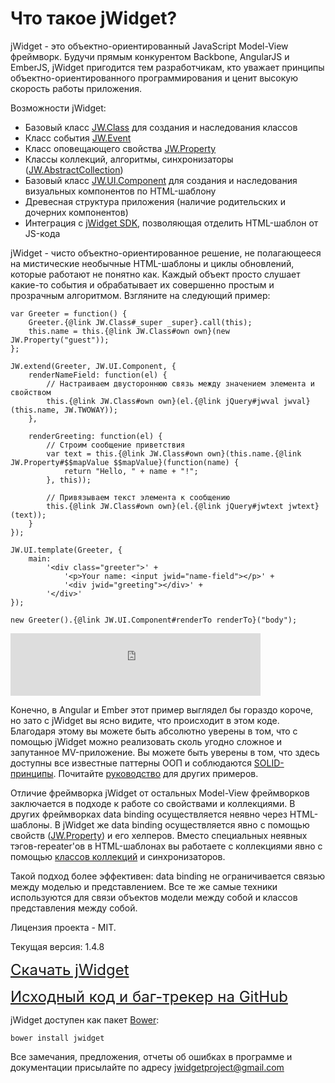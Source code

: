﻿# Что такое jWidget?

jWidget - это объектно-ориентированный JavaScript Model-View фреймворк.
Будучи прямым конкурентом Backbone, AngularJS и EmberJS, jWidget пригодится тем разработчикам,
кто уважает принципы объектно-ориентированного программирования и ценит высокую скорость работы приложения.

Возможности jWidget:

* Базовый класс [JW.Class](#!/guide/rujwclass) для создания и наследования классов
* Класс события [JW.Event](#!/guide/rujwevent)
* Класс оповещающего свойства [JW.Property](#!/guide/rujwproperty)
* Классы коллекций, алгоритмы, синхронизаторы ([JW.AbstractCollection](#!/guide/rujwabstractcollection))
* Базовый класс [JW.UI.Component](#!/guide/rujwuicomponent) для создания и наследования визуальных компонентов по HTML-шаблону
* Древесная структура приложения (наличие родительских и дочерних компонентов)
* Интеграция с [jWidget SDK](https://github.com/enepomnyaschih/jwsdk/wiki/), позволяющая отделить HTML-шаблон от JS-кода

jWidget - чисто объектно-ориентированное решение, не полагающееся на мистические необычные HTML-шаблоны и циклы
обновлений, которые работают не понятно как. Каждый объект просто слушает какие-то события и обрабатывает их
совершенно простым и прозрачным алгоритмом. Взгляните на следующий пример:

    var Greeter = function() {
        Greeter.{@link JW.Class#_super _super}.call(this);
        this.name = this.{@link JW.Class#own own}(new JW.Property("guest"));
    };

    JW.extend(Greeter, JW.UI.Component, {
        renderNameField: function(el) {
            // Настраиваем двустороннюю связь между значением элемента и свойством
            this.{@link JW.Class#own own}(el.{@link jQuery#jwval jwval}(this.name, JW.TWOWAY));
        },

        renderGreeting: function(el) {
            // Строим сообщение приветствия
            var text = this.{@link JW.Class#own own}(this.name.{@link JW.Property#$$mapValue $$mapValue}(function(name) {
                return "Hello, " + name + "!";
            }, this));

            // Привязываем текст элемента к сообщению
            this.{@link JW.Class#own own}(el.{@link jQuery#jwtext jwtext}(text));
        }
    });

    JW.UI.template(Greeter, {
        main:
            '<div class="greeter">' +
                '<p>Your name: <input jwid="name-field"></p>' +
                '<div jwid="greeting"></div>' +
            '</div>'
    });

    new Greeter().{@link JW.UI.Component#renderTo renderTo}("body");

<iframe frameborder="0" width="400" height="100" src="http://enepomnyaschih.github.io/mt/1.4/greeter.html"></iframe>

Конечно, в Angular и Ember этот пример выглядел бы гораздо короче, но зато с jWidget вы ясно видите, что происходит в
этом коде. Благодаря этому вы можете быть абсолютно уверены в том, что с помощью jWidget можно реализовать сколь
угодно сложное и запутанное MV-приложение. Вы можете быть уверены в том, что здесь доступны все известные
паттерны ООП и соблюдаются <a href="http://ru.wikipedia.org/wiki/SOLID_(%D0%BE%D0%B1%D1%8A%D0%B5%D0%BA%D1%82%D0%BD%D0%BE-%D0%BE%D1%80%D0%B8%D0%B5%D0%BD%D1%82%D0%B8%D1%80%D0%BE%D0%B2%D0%B0%D0%BD%D0%BD%D0%BE%D0%B5_%D0%BF%D1%80%D0%BE%D0%B3%D1%80%D0%B0%D0%BC%D0%BC%D0%B8%D1%80%D0%BE%D0%B2%D0%B0%D0%BD%D0%B8%D0%B5)">SOLID-принципы</a>.
Почитайте [руководство](#!/guide/rusample1) для других примеров.

Отличие фреймворка jWidget от остальных Model-View фреймворков заключается в подходе к работе со свойствами и коллекциями.
В других фреймворках data binding осуществляется неявно через HTML-шаблоны. В jWidget же data binding осуществляется
явно с помощью свойств ([JW.Property](#!/guide/rujwproperty)) и его хелперов.
Вместо специальных неявных тэгов-repeater'ов в HTML-шаблонах вы работаете с коллекциями
явно с помощью [классов коллекций](#!/guide/rujwabstractcollection) и синхронизаторов.

Такой подход более эффективен: data binding не ограничивается связью между моделью и представлением. Все те же самые
техники используются для связи объектов модели между собой и классов представления между собой.

Лицензия проекта - MIT.

Текущая версия: 1.4.8

<font size="5">[Скачать jWidget](guides/endownload/jwidget.zip)</font>

<font size="5">[Исходный код и баг-трекер на GitHub](https://github.com/enepomnyaschih/jwidget)</font>

jWidget доступен как пакет [Bower](http://bower.io/):

    bower install jwidget

Все замечания, предложения, отчеты об ошибках в программе и документации присылайте по адресу
[jwidgetproject@gmail.com](mailto:jwidgetproject@gmail.com)
